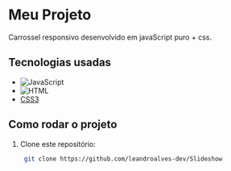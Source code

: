 # Meu Projeto

Carrossel responsivo desenvolvido em javaScript puro + css.

## Tecnologias usadas

- ![JavaScript](https://img.shields.io/badge/JavaScript-yellow?style=flat&logo=javascript&logoColor=white) 
- ![HTML](https://img.shields.io/badge/HTML-E34F26?style=flat&logo=html5&logoColor=white)
- [CSS3](https://img.shields.io/badge/CSS3-blue?style=flat&logo=css3&logoColor=white)

## Como rodar o projeto

1. Clone este repositório:
   ```bash
    git clone https://github.com/leandroalves-dev/Slideshow
